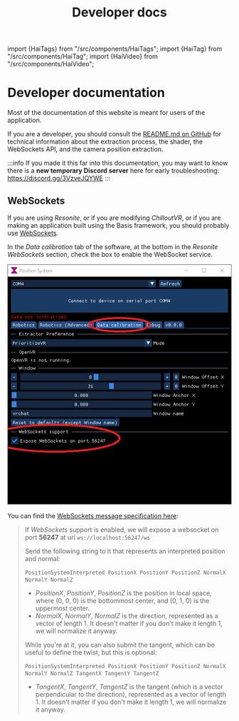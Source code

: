 ﻿---
sidebar_position: 150
title: Developer docs
---
import {HaiTags} from "/src/components/HaiTags";
import {HaiTag} from "/src/components/HaiTag";
import {HaiVideo} from "/src/components/HaiVideo";

# Developer documentation

Most of the documentation of this website is meant for users of the application.

If you are a developer, you should consult the [README.md on GitHub](https://github.com/hai-vr/position-system-to-external-program/)
for technical information about the extraction process, the shader, the WebSockets API, and the camera position extraction.

:::info
If you made it this far into this documentation, you may want to know there is a **new temporary Discord server** here for early troubleshooting:
https://discord.gg/3VzveJQYWE
:::

## WebSockets

<HaiTags>
<HaiTag requiresResonite={true} short={true} />
<HaiTag requiresBasis={true} short={true} />
</HaiTags>

If you are using *Resonite*, or if you are modifying *ChilloutVR*, or if you are making an application built using the Basis framework,
you should probably use [WebSockets](https://github.com/hai-vr/position-system-to-external-program/?tab=readme-ov-file#websockets-as-an-alternative-input-system).

In the *Data calibration* tab of the software, at the bottom in the *Resonite WebSockets* section, check the box to enable the WebSocket service.

![position-system_CUz03IfbdR.png](img/position-system_CUz03IfbdR.png)

You can find the [WebSockets message specification here](https://github.com/hai-vr/position-system-to-external-program/?tab=readme-ov-file#websockets-as-an-alternative-input-system):

> If *WebSockets* support is enabled, we will expose a websocket on port **56247** at url `ws://localhost:56247/ws`
> 
> Send the following string to it that represents an interpreted position and normal:
> ```text
> PositionSystemInterpreted PositionX PositionY PositionZ NormalX NormalY NormalZ
> ```
> - *PositionX*, *PositionY*, *PositionZ* is the position in local space, where (0, 0, 0) is the bottommost center, and (0, 1, 0) is the uppermost center.
> - *NormalX*, *NormalY*, *NormalZ* is the direction, represented as a vector of length 1. It doesn't matter if you don't make it length 1, we will normalize it anyway.
> 
> While you're at it, you can also submit the tangent, which can be useful to define the twist, but this is optional:
> ```text
> PositionSystemInterpreted PositionX PositionY PositionZ NormalX NormalY NormalZ TangentX TangentY TangentZ
> ```
> - *TangentX*, *TangentY*, *TangentZ* is the tangent (which is a vector perpendicular to the direction), represented as a vector of length 1. It doesn't matter if you don't make it length 1, we will normalize it anyway.
